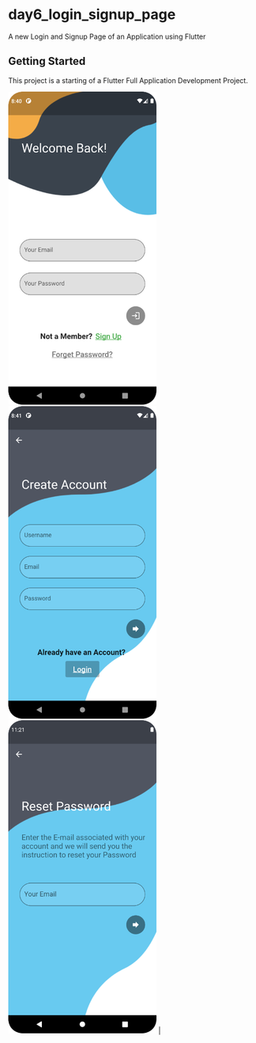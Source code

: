 # day6_login_signup_page

A new Login and Signup Page of an Application using Flutter

## Getting Started

This project is a starting of a Flutter Full Application Development Project.

<img src="screenshot/login.png"  width="300"/> <img src="screenshot/signup.png" width="300"/> <img src="screenshot/forgetpass.png" width="300"/>  |

